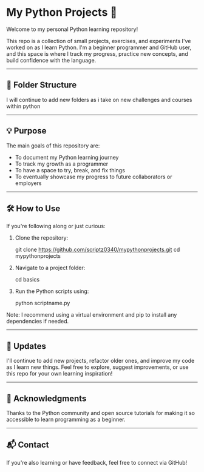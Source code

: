 # My Python Projects 🐍

Welcome to my personal Python learning repository!

This repo is a collection of small projects, exercises, and experiments I've worked on as I learn Python. I'm a beginner programmer and GitHub user, 
and this space is where I track my progress, practice new concepts, and build confidence with the language.

---

## 📁 Folder Structure

I will continue to add new folders as i take on new challenges and courses within python

---

## 💡 Purpose

The main goals of this repository are:

- To document my Python learning journey
- To track my growth as a programmer
- To have a space to try, break, and fix things
- To eventually showcase my progress to future collaborators or employers

---

## 🛠️ How to Use

If you're following along or just curious:

1. Clone the repository:
  
   git clone https://github.com/scriptz0340/mypythonprojects.git
   cd mypythonprojects

2. Navigate to a project folder:

   cd basics

4. Run the Python scripts using:

   python scriptname.py

Note: I recommend using a virtual environment and pip to install any dependencies if needed. 

---

## 📅 Updates

I'll continue to add new projects, refactor older ones, and improve my code as I learn new things. Feel free to explore, suggest improvements, or use this repo for your own learning inspiration!

---

## 🙌 Acknowledgments

Thanks to the Python community and open source tutorials for making it so accessible to learn programming as a beginner.

---

## 📬 Contact

If you're also learning or have feedback, feel free to connect via GitHub!
